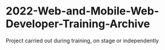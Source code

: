 # 2022-Web-and-Mobile-Web-Developer-Training-Archive

Project carried out during training, on stage or independently
